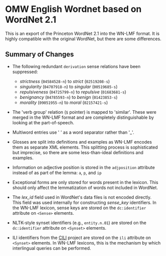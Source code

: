 # OMW English Wordnet based on WordNet 2.1

This is an export of the Princeton WordNet 2.1 into the WN-LMF
format. It is highly compatible with the original WordNet, but there
are some differences.

## Summary of Changes

* The following redundant `derivation` sense relations have been
  suppressed:
  - *strictness* (`04584528-n`) to *strict* (`02519208-s`)
  - *singularity* (`04707918-n`) to *singular* (`00519685-s`)
  - *repulsiveness* (`04725799-n`) to *repulsive* (`01683681-s`)
  - *benignancy* (`04785593-n`) to *benign* (`01423853-s`)
  - *morality* (`09051955-n`) to *moral* (`02157421-s`)

* The 'verb group' relation (`$` pointer) is mapped to
  'similar'. These were merged in the WN-LMF format and are
  completely distinguishable by looking at the part-of-speech.

* Multiword entries use ' ' as a word separator rather than '_'.

* Glosses are split into definitions and examples as WN-LMF encodes
  them as separate XML elements. This splitting process is
  sophisticated but imprecise, so there are some less-than-ideal
  definitions and examples.

* Information on adjective position is stored in the `adjposition`
  attribute instead of as part of the lemma: `a`, `p`, and `ip`

* Exceptional forms are only stored for words present in the
  lexicon. This should only affect the lemmatization of words not
  included in WordNet.

* The *lex_id* field used in WordNet's data files is not encoded
  directly. This field was used internally for constructing
  *sense_key* identifiers. In the WN-LMF lexicon, sense keys are
  stored on the `dc:identifier` attribute on `<Sense>` elements.

* NLTK-style synset identifiers (e.g., `entity.n.01`) are stored on
  the `dc:identifier` attribute on `<Synset>` elements.

* ILI identifiers from the [CILI][] project are stored on the `ili`
  attribute on `<Synset>` elements. In WN-LMF lexicons, this is the
  mechanism by which interlingual queries can be performed.

[CILI]: https://github.com/globalwordnet/cili/
